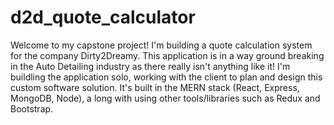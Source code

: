 # d2d_quote_calculator

Welcome to my capstone project! I'm building a quote calculation system for the company Dirty2Dreamy. This application is in a way ground breaking in the Auto Detailing industry as there really isn't anything like it! I'm buildling the application solo, working with the client to plan and design this custom software solution. It's built in the MERN stack (React, Express, MongoDB, Node), a long with using other tools/libraries such as Redux and Bootstrap. 
